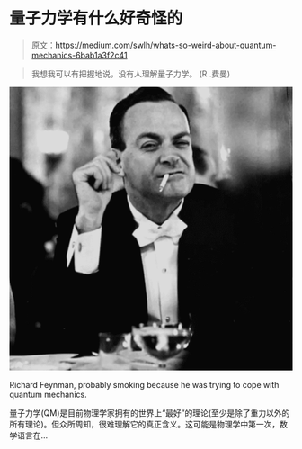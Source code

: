 # 量子力学有什么好奇怪的

> 原文：<https://medium.com/swlh/whats-so-weird-about-quantum-mechanics-6bab1a3f2c41>

> 我想我可以有把握地说，没有人理解量子力学。
> (R .费曼)

![](img/36f8d983f52b2deab4fea69a665b7923.png)

Richard Feynman, probably smoking because he was trying to cope with quantum mechanics.

量子力学(QM)是目前物理学家拥有的世界上“最好”的理论(至少是除了重力以外的所有理论)。但众所周知，很难理解它的真正含义。这可能是物理学中第一次，数学语言在…